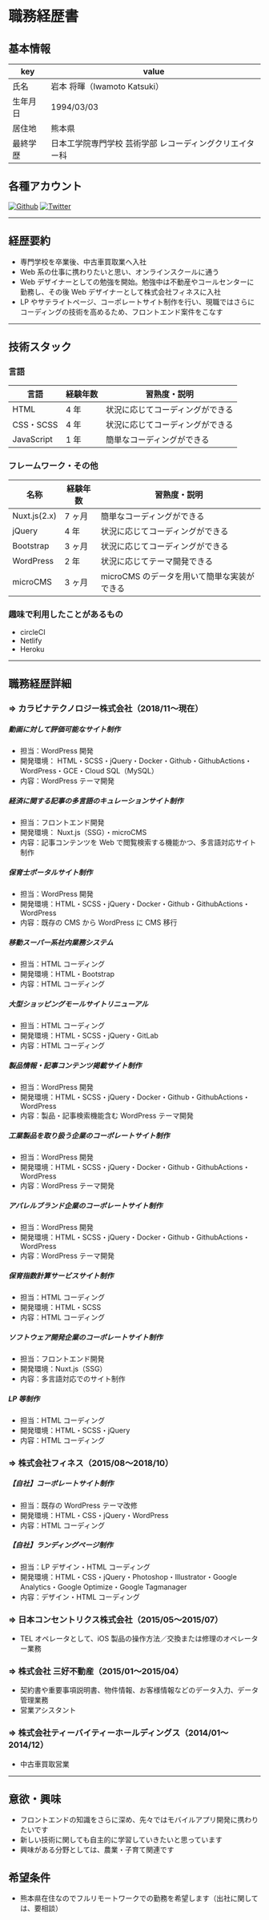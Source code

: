 # 職務経歴書

## 基本情報

| key      | value                                                    |
| -------- | -------------------------------------------------------- |
| 氏名     | 岩本 将暉（Iwamoto Katsuki）                             |
| 生年月日 | 1994/03/03                                               |
| 居住地   | 熊本県                                                   |
| 最終学歴 | 日本工学院専門学校 芸術学部 レコーディングクリエイター科 |

## 各種アカウント

<p>
<a href="https://github.com/ka2ki" target='_blank' rel='noopener'><img alt="Github" src="https://img.shields.io/badge/ka2ki-%2312100E.svg?&style=flat-square&logo=Github&logoColor=white" /></a>
<a href="https://twitter.com/akashi_iwamoto" target='_blank' rel='noopener'><img alt="Twitter" src="https://img.shields.io/badge/@akashi_iwamoto-%231DA1F2.svg?&style=flat-square&logo=twitter&logoColor=white" /></a>
</p>

---

## 経歴要約

- 専門学校を卒業後、中古車買取業へ入社
- Web 系の仕事に携わりたいと思い、オンラインスクールに通う
- Web デザイナーとしての勉強を開始。勉強中は不動産やコールセンターに勤務し、その後 Web デザイナーとして株式会社フィネスに入社
- LP やサテライトページ、コーポレートサイト制作を行い、現職ではさらにコーディングの技術を高めるため、フロントエンド案件をこなす

---

## 技術スタック

### 言語

| 言語       | 経験年数 | 習熟度・説明                     |
| ---------- | -------- | -------------------------------- |
| HTML       | 4 年     | 状況に応じてコーディングができる |
| CSS・SCSS  | 4 年     | 状況に応じてコーディングができる |
| JavaScript | 1 年     | 簡単なコーディングができる       |

### フレームワーク・その他

| 名称         | 経験年数 | 習熟度・説明                                |
| ------------ | -------- | ------------------------------------------- |
| Nuxt.js(2.x) | 7 ヶ月   | 簡単なコーディングができる                  |
| jQuery       | 4 年     | 状況に応じてコーディングができる            |
| Bootstrap    | 3 ヶ月   | 状況に応じてコーディングができる            |
| WordPress    | 2 年     | 状況に応じてテーマ開発できる                |
| microCMS     | 3 ヶ月   | microCMS のデータを用いて簡単な実装ができる |

### 趣味で利用したことがあるもの

- circleCI
- Netlify
- Heroku

---

## 職務経歴詳細

### => カラビナテクノロジー株式会社（2018/11〜現在）

##### 動画に対して評価可能なサイト制作

- 担当：WordPress 開発
- 開発環境： HTML・SCSS・jQuery・Docker・Github・GithubActions・WordPress・GCE・Cloud SQL（MySQL）
- 内容：WordPress テーマ開発

##### 経済に関する記事の多言語のキュレーションサイト制作

- 担当：フロントエンド開発
- 開発環境： Nuxt.js（SSG）・microCMS
- 内容：記事コンテンツを Web で閲覧検索する機能かつ、多言語対応サイト制作

##### 保育士ポータルサイト制作

- 担当：WordPress 開発
- 開発環境：HTML・SCSS・jQuery・Docker・Github・GithubActions・WordPress
- 内容：既存の CMS から WordPress に CMS 移行

##### 移動スーパー系社内業務システム

- 担当：HTML コーディング
- 開発環境：HTML・Bootstrap
- 内容：HTML コーディング

##### 大型ショッピングモールサイトリニューアル

- 担当：HTML コーディング
- 開発環境：HTML・SCSS・jQuery・GitLab
- 内容：HTML コーディング

##### 製品情報・記事コンテンツ掲載サイト制作

- 担当：WordPress 開発
- 開発環境：HTML・SCSS・jQuery・Docker・Github・GithubActions・WordPress
- 内容：製品・記事検索機能含む WordPress テーマ開発

##### 工業製品を取り扱う企業のコーポレートサイト制作

- 担当：WordPress 開発
- 開発環境：HTML・SCSS・jQuery・Docker・Github・GithubActions・WordPress
- 内容：WordPress テーマ開発

##### アパレルブランド企業のコーポレートサイト制作

- 担当：WordPress 開発
- 開発環境：HTML・SCSS・jQuery・Docker・Github・GithubActions・WordPress
- 内容：WordPress テーマ開発

##### 保育指数計算サービスサイト制作

- 担当：HTML コーディング
- 開発環境：HTML・SCSS
- 内容：HTML コーディング

##### ソフトウェア開発企業のコーポレートサイト制作

- 担当：フロントエンド開発
- 開発環境：Nuxt.js（SSG）
- 内容：多言語対応でのサイト制作

##### LP 等制作

- 担当：HTML コーディング
- 開発環境：HTML・SCSS・jQuery
- 内容：HTML コーディング

### => 株式会社フィネス（2015/08〜2018/10）

##### 【自社】コーポレートサイト制作

- 担当：既存の WordPress テーマ改修
- 開発環境：HTML・CSS・jQuery・WordPress
- 内容：HTML コーディング

##### 【自社】ランディングページ制作

- 担当：LP デザイン・HTML コーディング
- 開発環境：HTML・CSS・jQuery・Photoshop・Illustrator・Google Analytics・Google Optimize・Google Tagmanager
- 内容：デザイン・HTML コーディング

### => 日本コンセントリクス株式会社（2015/05〜2015/07）

- TEL オペレータとして、iOS 製品の操作方法／交換または修理のオペレーター業務

### => 株式会社 三好不動産（2015/01〜2015/04）

- 契約書や重要事項説明書、物件情報、お客様情報などのデータ入力、データ管理業務
- 営業アシスタント

### => 株式会社ティーバイティーホールディングス（2014/01〜2014/12）

- 中古車買取営業

---

## 意欲・興味

- フロントエンドの知識をさらに深め、先々ではモバイルアプリ開発に携わりたいです
- 新しい技術に関しても自主的に学習していきたいと思っています
- 興味がある分野としては、農業・子育て関連です

## 希望条件

- 熊本県在住なのでフルリモートワークでの勤務を希望します（出社に関しては、要相談）
